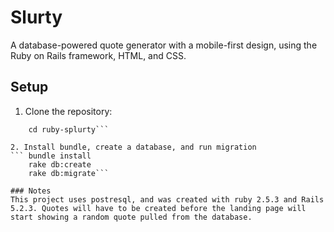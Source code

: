 # Slurty

A database-powered quote generator with a mobile-first design, using the Ruby on Rails framework, HTML, and CSS.

## Setup
1. Clone the repository:
``` git clone https://github.com/oOCrystalOo/ruby-splurty.git
	cd ruby-splurty```
	
2. Install bundle, create a database, and run migration
``` bundle install
	rake db:create
	rake db:migrate```
	
### Notes
This project uses postresql, and was created with ruby 2.5.3 and Rails 5.2.3. Quotes will have to be created before the landing page will start showing a random quote pulled from the database.